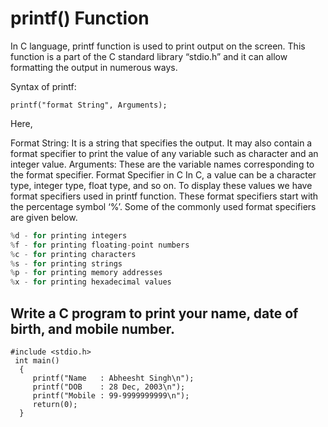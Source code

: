 # printf() Function
In C language, printf function is used to print output on the screen.  This function is a part of the C standard library “stdio.h” and it can allow formatting the output in numerous ways.

Syntax of printf:

```
printf("format String", Arguments);
```


Here,

Format String: It is a string that specifies the output. It may also contain a format specifier to print the value of any variable such as character and an integer value.
Arguments: These are the variable names corresponding to the format specifier.
Format Specifier in C
In C, a value can be a character type, integer type, float type, and so on. To display these values we have format specifiers used in printf function. These format specifiers start with the percentage symbol ‘%’. Some of the commonly used format specifiers are given below.

```C
%d - for printing integers
%f - for printing floating-point numbers
%c - for printing characters
%s - for printing strings
%p - for printing memory addresses
%x - for printing hexadecimal values
```

## Write a C program to print your name, date of birth, and mobile number.

```
#include <stdio.h> 
 int main()  
  {
     printf("Name   : Abheesht Singh\n"); 
     printf("DOB    : 28 Dec, 2003\n"); 
     printf("Mobile : 99-9999999999\n"); 
     return(0); 
  }
```
